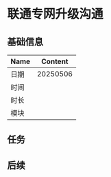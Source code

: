 # 联通专网升级沟通

## 基础信息

| Name | Content                                        |
| ---- | ---------------------------------------------- |
| 日期 | 20250506 |
| 时间 |                                                |
| 时长 |                                                |
| 模块 |                                                |

## 任务

## 后续
